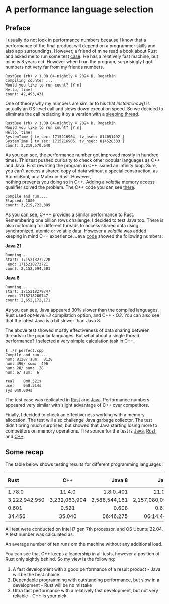 # A performance language selection

## Preface

I usually do not look in performance numbers because I know that a performance of the final product will depend on a programmer skills and also app surroundings.
However, a friend of mine read a book about Rust and asked me to run some test [case](https://github.com/drogatkin/loops_counter/blob/master/rust/counter.rs). He has 
a relatively fast machine, but mine is 8 years old. However when I run the program, surprisingly I got numbers not very far from my friends numbers.

```console
RustBee (rb) v 1.08.04-nightly © 2024 D. Rogatkin
Compiling counter ...
Would you like to run count? [Y|n]  
Hello, time!
count: 42,493,431
```

One of theory why my numbers are similar to his that *Instant::now()* is actually an OS level call and slows down execution speed. So we decided to eliminate 
the call replacing it by a version with a [sleeping thread](https://github.com/drogatkin/loops_counter/blob/master/rust/counter3.rs).

```console
RustBee (rb) v 1.08.04-nightly © 2024 D. Rogatkin
Would you like to run count? [Y|n]  
Hello, time!
SystemTime { tv_sec: 1715216904, tv_nsec: 814051492 }
SystemTime { tv_sec: 1715216905, tv_nsec: 814528333 }
count: 3,219,570,640
```

As you can see, the performance number got improved mostly in hundred times. This test pushed curiosity to check other popular languages as C++ and Java.
First rewriting the program in C++ issued an infinity loop. Sure, you can't access a shared copy of data without a special construction, as AtomicBool, or a Mutex in Rust. However,  
nothing prevents you doing so in C++. Adding a *volatile* memory access qualifier solved the problem. The C++ code you can see [there](https://github.com/drogatkin/loops_counter/blob/master/C%2B%2B/counter4.cpp).

```console
Compile and run....
Elapsed: 1000
count: 3,219,722,309
```

As you can see, C+++ provides a similar performance to Rust. 
Remembering one billion rows challenge, I decided to test Java too. There is also no forcing for different threads to access shared data using synchronized, atomic or volatile data. However a
*volatile* was added keeping in mind  C++ experience. Java [code](https://github.com/drogatkin/loops_counter/blob/master/java/code/Counter.java) showed the following numbers:

**Java 21**

```console
Running...
start: 1715218272720
 end: 1715218273721
count: 2,152,594,501
```

**Java 8**

```console
Running...
start: 1715218279747
 end: 1715218280747
count: 2,652,172,171
```

As you can see, Java appeared 30% slower than the compiled languages. Rust used *opt-level=3* compilation option, and C++ - *O3*.
You can also see that the latest Java is a bit slower than Java 8.

The above test showed mostly effectiveness of data sharing between threads in the popular languages. But what about a single thread performance? 
I selected a very simple calculation [task](https://github.com/drogatkin/loops_counter/blob/master/C%2B%2B/perfect.cpp) in C++.

```console
$ ./r perfect.cpp
Compile and run....
num: 8128/ sum:  8128
num: 496/ sum:  496
num: 28/ sum:  28
num: 6/ sum:  6

real	0m0.521s
user	0m0.514s
sys	0m0.004s
```


The test case was replicated in [Rust](https://github.com/drogatkin/loops_counter/blob/master/rust/perfect.rs) and [Java]( https://github.com/drogatkin/loops_counter/blob/master/java/code/Perfect.java).
Performance numbers appeared very similar with slight advantage of C++ over competitors.

Finally, I decided to check an effectiveness working with a memory allocation. The test will also challenge Java garbage collector. The test didn't bring
much surprises, but showed that Java starting losing more to competitors on memory operations. The source for the test is [Java](https://github.com/drogatkin/loops_counter/blob/master/java/code/StrTest.java),
 [Rust](https://github.com/drogatkin/loops_counter/blob/master/rust/str_test.rs), and [C++](https://github.com/drogatkin/loops_counter/blob/master/C%2B%2B/str_test.cpp).

## Some recap

The table below shows testing results for different programming languages :

| Rust | C++ | Java 8 | Java | Test # | In |
| :---------- | :------: | ----: | -------: | :----: |  :-------- |
| 1.78.0 | 11.4.0 | 1.8.0_401 | 21.0.3 |  |   |
| 3,222,942,950 | 3,232,063,904 | 2,586,544,161 | 2,157,080,054 | 1 | times |
| 0.601 | 0.521 | 0.608 | 0.620 | 2 | sec |
| 34.456 |  35.040 |  06:46.275 |   06:14.441 |  3 |  min:sec.ms |

All test were conducted on Intel i7 gen 7th processor, and OS Ubuntu 22.04. A test number was calculated as:

An average number of ten runs om the machine without any additional load. 

You can see that C++ keeps a leadership in all tests, however a position of Rust only sightly behind. So my view is the following:

1. A fast development with a good performance of a result product - Java will be the best choice
2. Dependable programming with outstanding performance, but slow in a development - Rust will be no mistake
3. Ultra fast performance with a relatively fast development, but not very reliable - C++ is your pick



